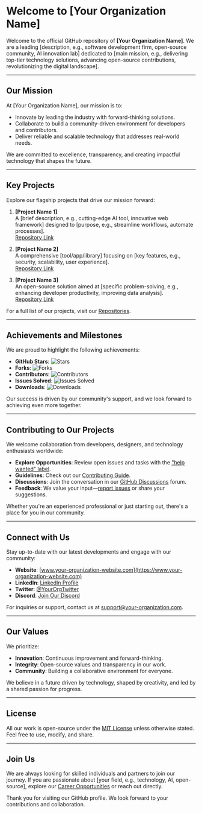 # Welcome to [Your Organization Name]

Welcome to the official GitHub repository of **[Your Organization Name]**. We are a leading [description, e.g., software development firm, open-source community, AI innovation lab] dedicated to [main mission, e.g., delivering top-tier technology solutions, advancing open-source contributions, revolutionizing the digital landscape].

---

## Our Mission
At [Your Organization Name], our mission is to:
- Innovate by leading the industry with forward-thinking solutions.
- Collaborate to build a community-driven environment for developers and contributors.
- Deliver reliable and scalable technology that addresses real-world needs.

We are committed to excellence, transparency, and creating impactful technology that shapes the future.

---

## Key Projects
Explore our flagship projects that drive our mission forward:

1. **[Project Name 1]**  
   A [brief description, e.g., cutting-edge AI tool, innovative web framework] designed to [purpose, e.g., streamline workflows, automate processes].  
   [Repository Link](https://github.com/your-organization/project-name-1)

2. **[Project Name 2]**  
   A comprehensive [tool/app/library] focusing on [key features, e.g., security, scalability, user experience].  
   [Repository Link](https://github.com/your-organization/project-name-2)

3. **[Project Name 3]**  
   An open-source solution aimed at [specific problem-solving, e.g., enhancing developer productivity, improving data analysis].  
   [Repository Link](https://github.com/your-organization/project-name-3)

For a full list of our projects, visit our [Repositories](https://github.com/your-organization).

---

## Achievements and Milestones
We are proud to highlight the following achievements:

- **GitHub Stars**: ![Stars](https://img.shields.io/github/stars/your-organization?style=flat-square)
- **Forks**: ![Forks](https://img.shields.io/github/forks/your-organization?style=flat-square)
- **Contributors**: ![Contributors](https://img.shields.io/github/contributors/your-organization?style=flat-square)
- **Issues Solved**: ![Issues Solved](https://img.shields.io/github/issues-closed/your-organization?style=flat-square)
- **Downloads**: ![Downloads](https://img.shields.io/github/downloads/your-organization?style=flat-square)

Our success is driven by our community's support, and we look forward to achieving even more together.

---

## Contributing to Our Projects
We welcome collaboration from developers, designers, and technology enthusiasts worldwide:

- **Explore Opportunities**: Review open issues and tasks with the ["help wanted" label](https://github.com/your-organization/issues).
- **Guidelines**: Check out our [Contributing Guide](https://github.com/your-organization/contributing).
- **Discussions**: Join the conversation in our [GitHub Discussions](https://github.com/orgs/your-organization/discussions) forum.
- **Feedback**: We value your input—[report issues](https://github.com/your-organization/project/issues) or share your suggestions.

Whether you're an experienced professional or just starting out, there's a place for you in our community.

---

## Connect with Us
Stay up-to-date with our latest developments and engage with our community:

- **Website**: [www.your-organization-website.com](https://www.your-organization-website.com)
- **LinkedIn**: [LinkedIn Profile](https://www.linkedin.com/company/your-organization)
- **Twitter**: [@YourOrgTwitter](https://twitter.com/yourorgtwitter)
- **Discord**: [Join Our Discord](https://discord.com/invite/your-organization)

For inquiries or support, contact us at [support@your-organization.com](mailto:support@your-organization.com).

---

## Our Values
We prioritize:

- **Innovation**: Continuous improvement and forward-thinking.
- **Integrity**: Open-source values and transparency in our work.
- **Community**: Building a collaborative environment for everyone.

We believe in a future driven by technology, shaped by creativity, and led by a shared passion for progress.

---

## License
All our work is open-source under the [MIT License](https://github.com/your-organization/repository-name/blob/main/LICENSE) unless otherwise stated. Feel free to use, modify, and share.

---

## Join Us
We are always looking for skilled individuals and partners to join our journey. If you are passionate about [your field, e.g., technology, AI, open-source], explore our [Career Opportunities](https://www.your-organization-website.com/careers) or reach out directly.

Thank you for visiting our GitHub profile. We look forward to your contributions and collaboration.
